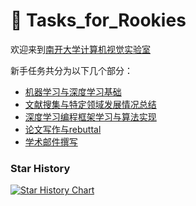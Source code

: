 # 💪 Tasks\_for\_Rookies

欢迎来到[南开大学计算机视觉实验室](http://cv.nankai.edu.cn/)

新手任务共分为以下几个部分：

* [机器学习与深度学习基础](text/ml-and-dl-fundamentals.md)
* [文献搜集与特定领域发展情况总结](text/literature-collection-and-summary-of-fields.md)
* [深度学习编程框架学习与算法实现](text/programming-learning.md)
* [论文写作与rebuttal](text/writing-and-rebuttal.md)
* [学术邮件撰写](text/academic-mail-writing.md)

### Star History

[![Star History Chart](https://api.star-history.com/svg?repos=NKvision428/Tasks_for_Rookies&type=Date)](https://star-history.com/#NKvision428/Tasks_for_Rookies&Date)
